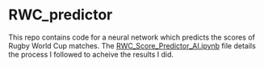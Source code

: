 # RWC_predictor
This repo contains code for a neural network which predicts the scores of Rugby World Cup matches. The [RWC_Score_Predictor_AI.ipynb](https://github.com/jeanweinmann/RWC_predictor/blob/main/RWC_Score_Predictor_AI.ipynb) file details the process I followed to acheive the results I did. 
